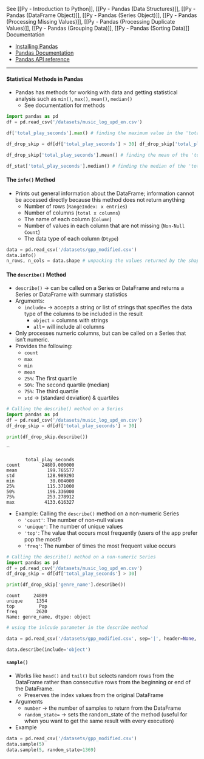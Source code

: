 See [[Py - Introduction to Python]], [[Py - Pandas (Data Structures)]], [[Py - Pandas (DataFrame Object)]], [[Py - Pandas (Series Object)]], [[Py - Pandas (Processing Missing Values)]], [[Py - Pandas (Processing Duplicate Values)]], [[Py - Pandas (Grouping Data)]], [[Py - Pandas (Sorting Data)]]
Documentation
* [Installing Pandas](https://pandas.pydata.org/docs/getting_started/install.html)
* [Pandas Documentation](https://pandas.pydata.org/docs/)
* [Pandas API reference](https://pandas.pydata.org/docs/reference/index.html)

---
#### Statistical Methods in Pandas
* Pandas has methods for working with data and getting statistical analysis such as `min()`, `max()`, `mean()`, `median()`
	* See documentation for methods
```Python
import pandas as pd
df = pd.read_csv('/datasets/music_log_upd_en.csv')

df['total_play_seconds'].max() # finding the maximum value in the 'total_play_seconds' column

df_drop_skip = df[df['total_play_seconds'] > 30] df_drop_skip['total_play_seconds'].min() # finding the minimum value that is greater than 30

df_drop_skip['total_play_seconds'].mean() # finding the mean of the 'total_play_seconds' that is larger than 30

df_stat['total_play_seconds'].median() # finding the median of the 'total_play_seconds' column 
```

#### The `info()` Method
* Prints out general information about the DataFrame; information cannot be accessed directly because this method does not return anything
	* Number of rows (`RangeIndex: x entries`)
	* Number of columns (`total x columns`)
	* The name of each column (`Column`)
	* Number of values in each column that are not missing (`Non-Null Count`)
	* The data type of each column (`Dtype`)
```python
data = pd.read_csv('/datasets/gpp_modified.csv') 
data.info()
n_rows, n_cols = data.shape # unpacking the values returned by the shape attribute
```

#### The `describe()` Method
* `describe()` -> can be called on a Series or DataFrame and returns a Series or DataFrame with summary statistics 
* Arguments:
	* `include=` -> accepts a string or list of strings that specifies the data type of the columns to be included in the result
		* `object` = columns with strings
		* `all`= will include all columns
* Only processes numeric columns, but can be called on a Series that isn’t numeric.
* Provides the following:
	* `count`
	* `max`
	* `min`
	* `mean`
	* `25%`: The first quartile 
	* `50%`: The second quartile (median)
	* `75%`: The third quartile 
	* `std` -> (standard deviation) & quartiles
```python
# Calling the describe() method on a Series
import pandas as pd
df = pd.read_csv('/datasets/music_log_upd_en.csv')
df_drop_skip = df[df['total_play_seconds'] > 30]

print(df_drop_skip.describe())
```
``
```
       total_play_seconds
count        24809.000000
mean           199.765577
std            128.989293
min             30.004000
25%            115.371000
50%            196.336000
75%            253.278912
max           4133.616327
```

* Example: Calling the `describe()` method on a non-numeric Series
	* `'count'`: The number of non-null values
	* `'unique'`: The number of unique values
	* `'top'`: The value that occurs most frequently (users of the app prefer pop the most!)
	* `'freq'`: The number of times the most frequent value occurs
```Python
# Calling the describe() method on a non-numeric Series
import pandas as pd
df = pd.read_csv('/datasets/music_log_upd_en.csv')
df_drop_skip = df[df['total_play_seconds'] > 30]

print(df_drop_skip['genre_name'].describe())
```

```
count     24809
unique     1354
top         Pop
freq       2620
Name: genre_name, dtype: object
```

```Python
# using the inlcude parameter in the describe method

data = pd.read_csv('/datasets/gpp_modified.csv', sep='|', header=None,             names=column_names, decimal=',')

data.describe(include='object')
```

#### `sample()`
* Works like `head()` and `tail()` but selects random rows from the DataFrame rather than consecutive rows from the beginning or end of the DataFrame.
	* Preserves the index values from the original DataFrame
* Arguments
	* `number` -> the number of samples to return from the DataFrame
	* `random_state=` -> sets the random_state of the method (useful for when you want to get the same result with every execution)
* Example
```python
data = pd.read_csv('/datasets/gpp_modified.csv') 
data.sample(5)
data.sample(5, random_state=1369)